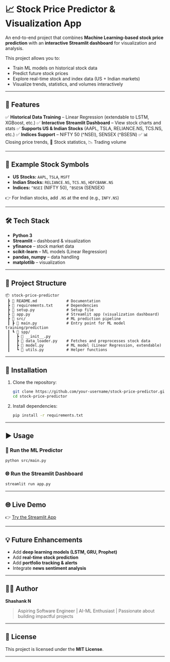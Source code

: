 
# 📈 Stock Price Predictor & Visualization App

An end-to-end project that combines **Machine Learning-based stock price prediction** with an **interactive Streamlit dashboard** for visualization and analysis.

This project allows you to:

* Train ML models on historical stock data
* Predict future stock prices
* Explore real-time stock and index data (US + Indian markets)
* Visualize trends, statistics, and volumes interactively

---

## 🚀 Features

✅ **Historical Data Training** – Linear Regression (extendable to LSTM, XGBoost, etc.)
✅ **Interactive Streamlit Dashboard** – View stock charts and stats
✅ **Supports US & Indian Stocks** (AAPL, TSLA, RELIANCE.NS, TCS.NS, etc.)
✅ **Indices Support** – NIFTY 50 (^NSEI), SENSEX (^BSESN)
✅ 📊 Closing price trends, 📌 Stock statistics, 📉 Trading volume

---

## 🔑 Example Stock Symbols

* **US Stocks:** `AAPL`, `TSLA`, `MSFT`
* **Indian Stocks:** `RELIANCE.NS`, `TCS.NS`, `HDFCBANK.NS`
* **Indices:** `^NSEI` (NIFTY 50), `^BSESN` (SENSEX)

👉 For Indian stocks, add `.NS` at the end (e.g., `INFY.NS`)

---

## 🛠️ Tech Stack

* **Python 3**
* **Streamlit** – dashboard & visualization
* **yfinance** – stock market data
* **scikit-learn** – ML models (Linear Regression)
* **pandas, numpy** – data handling
* **matplotlib** – visualization

---

## 📂 Project Structure

```
📦 stock-price-predictor
 ┣ 📜 README.md             # Documentation
 ┣ 📜 requirements.txt      # Dependencies
 ┣ 📜 setup.py              # Setup file
 ┣ 📜 app.py                # Streamlit app (visualization dashboard)
 ┣ 📂 src/                  # ML prediction pipeline
 ┃ ┣ 📜 main.py             # Entry point for ML model training/prediction
 ┃ ┗ 📂 spp/
 ┃   ┣ 📜 __init__.py
 ┃   ┣ 📜 data_loader.py    # Fetches and preprocesses stock data
 ┃   ┣ 📜 model.py          # ML model (Linear Regression, extendable)
 ┃   ┗ 📜 utils.py          # Helper functions
```

---

## 🔧 Installation

1. Clone the repository:

   ```bash
   git clone https://github.com/your-username/stock-price-predictor.git
   cd stock-price-predictor
   ```

2. Install dependencies:

   ```bash
   pip install -r requirements.txt
   ```

---

## ▶️ Usage

### 🧠 Run the ML Predictor

```bash
python src/main.py
```

### 🌐 Run the Streamlit Dashboard

```bash
streamlit run app.py
```

---

## 🌐 Live Demo

👉 [Try the Streamlit App](https://stock-price-prediction-using-ml.streamlit.app/)

---

## 💡 Future Enhancements

* Add **deep learning models (LSTM, GRU, Prophet)**
* Add **real-time stock prediction**
* Add **portfolio tracking & alerts**
* Integrate **news sentiment analysis**

---

## 👨‍💻 Author

**Shashank N**

> Aspiring Software Engineer | AI-ML Enthusiast | Passionate about building impactful projects

---

## 📄 License

This project is licensed under the **MIT License**.

---
